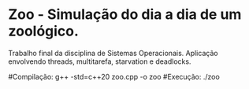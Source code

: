 # Zoo - Simulação do dia a dia de um zoológico.
Trabalho final da disciplina de Sistemas Operacionais. Aplicação envolvendo threads, multitarefa, starvation e deadlocks.

#Compilação:
g++ -std=c++20 zoo.cpp -o zoo
#Execução:
./zoo




